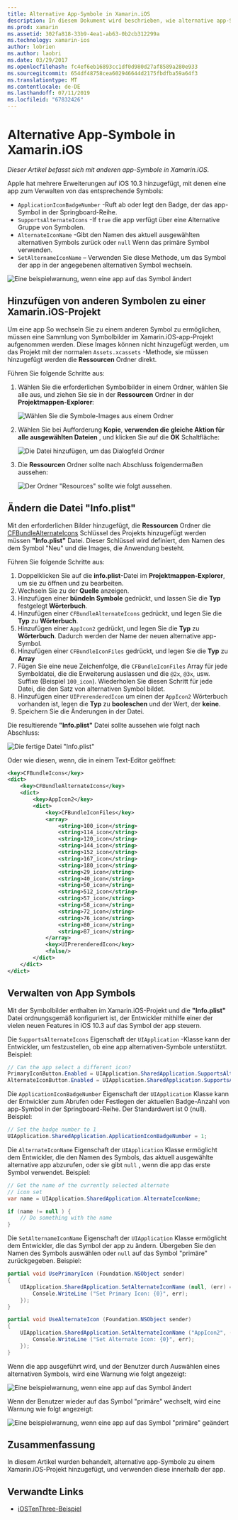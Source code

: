 ```yaml
---
title: Alternative App-Symbole in Xamarin.iOS
description: In diesem Dokument wird beschrieben, wie alternative app-Symbole in Xamarin.iOS verwendet wird. Es wird erläutert, wie Sie diese Symbole ein Xamarin.iOS-Projekt hinzufügen, ändern Sie die Datei "Info.plist" und Informationen zur programmgesteuerten Verwaltung von app Symbols.
ms.prod: xamarin
ms.assetid: 302fa818-33b9-4ea1-ab63-0b2cb312299a
ms.technology: xamarin-ios
author: lobrien
ms.author: laobri
ms.date: 03/29/2017
ms.openlocfilehash: fc4ef6eb16893cc1df0d980d27af8589a280e933
ms.sourcegitcommit: 654df48758cea602946644d2175fbdfba59a64f3
ms.translationtype: MT
ms.contentlocale: de-DE
ms.lasthandoff: 07/11/2019
ms.locfileid: "67832426"
---
```

# <a name="alternate-app-icons-in-xamarinios"></a>Alternative App-Symbole in Xamarin.iOS

_Dieser Artikel befasst sich mit anderen app-Symbole in Xamarin.iOS._

Apple hat mehrere Erweiterungen auf iOS 10.3 hinzugefügt, mit denen eine app zum Verwalten von das entsprechende Symbols:

- `ApplicationIconBadgeNumber` -Ruft ab oder legt den Badge, der das app-Symbol in der Springboard-Reihe.
- `SupportsAlternateIcons` -If `true` die app verfügt über eine Alternative Gruppe von Symbolen.
- `AlternateIconName` -Gibt den Namen des aktuell ausgewählten alternativen Symbols zurück oder `null` Wenn das primäre Symbol verwenden.
- `SetAlternameIconName` – Verwenden Sie diese Methode, um das Symbol der app in der angegebenen alternativen Symbol wechseln.

![](alternate-app-icons-images/icons04.png "Eine beispielwarnung, wenn eine app auf das Symbol ändert")

<a name="Adding-Alternate-Icons" />

## <a name="adding-alternate-icons-to-a-xamarinios-project"></a>Hinzufügen von anderen Symbolen zu einer Xamarin.iOS-Projekt

Um eine app So wechseln Sie zu einem anderen Symbol zu ermöglichen, müssen eine Sammlung von Symbolbilder im Xamarin.iOS-app-Projekt aufgenommen werden. Diese Images können nicht hinzugefügt werden, um das Projekt mit der normalen `Assets.xcassets` -Methode, sie müssen hinzugefügt werden die **Ressourcen** Ordner direkt.

Führen Sie folgende Schritte aus:

1. Wählen Sie die erforderlichen Symbolbilder in einem Ordner, wählen Sie alle aus, und ziehen Sie sie in der **Ressourcen** Ordner in der **Projektmappen-Explorer**:

    ![](alternate-app-icons-images/icons00.png "Wählen Sie die Symbole-Images aus einem Ordner")

2. Wählen Sie bei Aufforderung **Kopie**, **verwenden die gleiche Aktion für alle ausgewählten Dateien** , und klicken Sie auf die **OK** Schaltfläche:

    ![](alternate-app-icons-images/icons02.png "Die Datei hinzufügen, um das Dialogfeld Ordner")

3. Die **Ressourcen** Ordner sollte nach Abschluss folgendermaßen aussehen:

    ![](alternate-app-icons-images/icons01.png "Der Ordner \"Resources\" sollte wie folgt aussehen.")

<a name="Modifying-the-Info.plist-File" />

## <a name="modifying-the-infoplist-file"></a>Ändern die Datei "Info.plist"

Mit den erforderlichen Bilder hinzugefügt, die **Ressourcen** Ordner die [CFBundleAlternateIcons](https://developer.apple.com/library/content/documentation/General/Reference/InfoPlistKeyReference/Articles/CoreFoundationKeys.html#//apple_ref/doc/uid/TP40009249-SW13) Schlüssel des Projekts hinzugefügt werden müssen **"Info.plist"** Datei. Dieser Schlüssel wird definiert, den Namen des dem Symbol "Neu" und die Images, die Anwendung besteht.

Führen Sie folgende Schritte aus:

1. Doppelklicken Sie auf die **info.plist**-Datei im **Projektmappen-Explorer**, um sie zu öffnen und zu bearbeiten.
2. Wechseln Sie zu der **Quelle** anzeigen.
3. Hinzufügen einer **bündeln Symbole** gedrückt, und lassen Sie die **Typ** festgelegt **Wörterbuch**.
4. Hinzufügen einer `CFBundleAlternateIcons` gedrückt, und legen Sie die **Typ** zu **Wörterbuch**.
5. Hinzufügen einer `AppIcon2` gedrückt, und legen Sie die **Typ** zu **Wörterbuch**. Dadurch werden der Name der neuen alternative app-Symbol.
6. Hinzufügen einer `CFBundleIconFiles` gedrückt, und legen Sie die **Typ** zu **Array**
7. Fügen Sie eine neue Zeichenfolge, die `CFBundleIconFiles` Array für jede Symboldatei, die die Erweiterung auslassen und die `@2x`, `@3x`, usw. Suffixe (Beispiel `100_icon`). Wiederholen Sie diesen Schritt für jede Datei, die den Satz von alternativen Symbol bildet.
8. Hinzufügen einer `UIPrerenderedIcon` um einen der `AppIcon2` Wörterbuch vorhanden ist, legen die **Typ** zu **booleschen** und der Wert, der **keine**.
9. Speichern Sie die Änderungen in der Datei.

Die resultierende **"Info.plist"** Datei sollte aussehen wie folgt nach Abschluss:

![](alternate-app-icons-images/icons03.png "Die fertige Datei \"Info.plist\"")

Oder wie diesen, wenn, die in einem Text-Editor geöffnet:

```xml
<key>CFBundleIcons</key>
<dict>
    <key>CFBundleAlternateIcons</key>
    <dict>
        <key>AppIcon2</key>
        <dict>
            <key>CFBundleIconFiles</key>
            <array>
                <string>100_icon</string>
                <string>114_icon</string>
                <string>120_icon</string>
                <string>144_icon</string>
                <string>152_icon</string>
                <string>167_icon</string>
                <string>180_icon</string>
                <string>29_icon</string>
                <string>40_icon</string>
                <string>50_icon</string>
                <string>512_icon</string>
                <string>57_icon</string>
                <string>58_icon</string>
                <string>72_icon</string>
                <string>76_icon</string>
                <string>80_icon</string>
                <string>87_icon</string>
            </array>
            <key>UIPrerenderedIcon</key>
            <false/>
        </dict>
    </dict>
</dict>
```

<a name="Managing-the-Apps-Icon" />

## <a name="managing-the-apps-icon"></a>Verwalten von App Symbols 

Mit der Symbolbilder enthalten im Xamarin.iOS-Projekt und die **"Info.plist"** Datei ordnungsgemäß konfiguriert ist, der Entwickler mithilfe einer der vielen neuen Features in iOS 10.3 auf das Symbol der app steuern.

Die `SupportsAlternateIcons` Eigenschaft der `UIApplication` -Klasse kann der Entwickler, um festzustellen, ob eine app alternativen-Symbole unterstützt. Beispiel:

```csharp
// Can the app select a different icon?
PrimaryIconButton.Enabled = UIApplication.SharedApplication.SupportsAlternateIcons;
AlternateIconButton.Enabled = UIApplication.SharedApplication.SupportsAlternateIcons;
```

Die `ApplicationIconBadgeNumber` Eigenschaft der `UIApplication` Klasse kann der Entwickler zum Abrufen oder Festlegen der aktuellen Badge-Anzahl von app-Symbol in der Springboard-Reihe. Der Standardwert ist 0 (null). Beispiel:

```csharp
// Set the badge number to 1
UIApplication.SharedApplication.ApplicationIconBadgeNumber = 1;
```

Die `AlternateIconName` Eigenschaft der `UIApplication` Klasse ermöglicht dem Entwickler, die den Namen des Symbols, das aktuell ausgewählte alternative app abzurufen, oder sie gibt `null` , wenn die app das erste Symbol verwendet. Beispiel:

```csharp
// Get the name of the currently selected alternate
// icon set
var name = UIApplication.SharedApplication.AlternateIconName;

if (name != null ) {
    // Do something with the name
}
```

Die `SetAlternameIconName` Eigenschaft der `UIApplication` Klasse ermöglicht dem Entwickler, die das Symbol der app zu ändern. Übergeben Sie den Namen des Symbols auswählen oder `null` auf das Symbol "primäre" zurückgegeben. Beispiel:

```csharp
partial void UsePrimaryIcon (Foundation.NSObject sender)
{
    UIApplication.SharedApplication.SetAlternateIconName (null, (err) => {
        Console.WriteLine ("Set Primary Icon: {0}", err);
    });
}

partial void UseAlternateIcon (Foundation.NSObject sender)
{
    UIApplication.SharedApplication.SetAlternateIconName ("AppIcon2", (err) => {
        Console.WriteLine ("Set Alternate Icon: {0}", err);
    });
}
```

Wenn die app ausgeführt wird, und der Benutzer durch Auswählen eines alternativen Symbols, wird eine Warnung wie folgt angezeigt:

![](alternate-app-icons-images/icons04.png "Eine beispielwarnung, wenn eine app auf das Symbol ändert")

Wenn der Benutzer wieder auf das Symbol "primäre" wechselt, wird eine Warnung wie folgt angezeigt:

![](alternate-app-icons-images/icons05.png "Eine beispielwarnung, wenn eine app auf das Symbol \"primäre\" geändert")

<a name="Summary" />

## <a name="summary"></a>Zusammenfassung

In diesem Artikel wurden behandelt, alternative app-Symbole zu einem Xamarin.iOS-Projekt hinzugefügt, und verwenden diese innerhalb der app.



## <a name="related-links"></a>Verwandte Links

- [iOSTenThree-Beispiel](https://developer.xamarin.com/samples/ios/iOS10/iOSTenThree)
